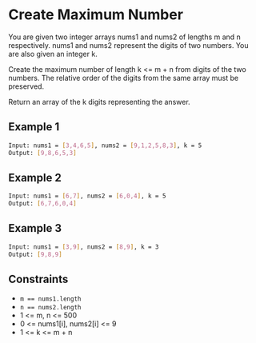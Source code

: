 # Create Maximum Number

You are given two integer arrays nums1 and nums2 of lengths m and n respectively. nums1 and nums2 represent the digits of two numbers. You are also given an integer k.

Create the maximum number of length k <= m + n from digits of the two numbers. The relative order of the digits from the same array must be preserved.

Return an array of the k digits representing the answer.

## Example 1

```bash
Input: nums1 = [3,4,6,5], nums2 = [9,1,2,5,8,3], k = 5
Output: [9,8,6,5,3]
```

## Example 2

```bash
Input: nums1 = [6,7], nums2 = [6,0,4], k = 5
Output: [6,7,6,0,4]
```

## Example 3

```bash
Input: nums1 = [3,9], nums2 = [8,9], k = 3
Output: [9,8,9]
```

## Constraints

- `m == nums1.length`
- `n == nums2.length`
- 1 <= m, n <= 500
- 0 <= nums1[i], nums2[i] <= 9
- 1 <= k <= m + n
